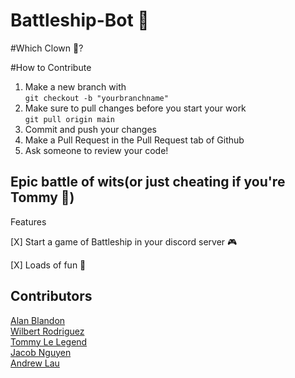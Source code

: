 # Battleship-Bot 🚢

#Which Clown 🤡?

#How to Contribute
1. Make a new branch with
<br />`git checkout -b "yourbranchname"`
2. Make sure to pull changes before you start your work
<br />`git pull origin main`
3. Commit and push your changes
4. Make a Pull Request in the Pull Request tab of Github
5. Ask someone to review your code!

## Epic battle of wits(or just cheating if you're Tommy 👿)

Features

[X] Start a game of Battleship in your discord server 🎮

[X] Loads of fun 🥳

## Contributors
<a href="https://github.com/AlanBlandon">Alan Blandon</a>
<br/>
<a href="https://github.com/wilbertrodriguez">Wilbert Rodriguez</a>
<br/>
<a href="https://github.com/TommyLe3825">Tommy Le Legend</a>
<br/>
<a href="https://github.com/barrotbake">Jacob Nguyen</a>
<br/>
<a href="">Andrew Lau</a>
